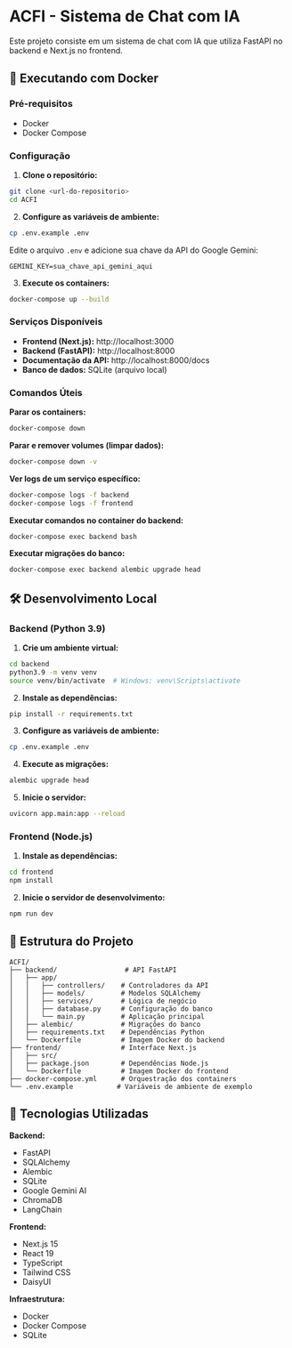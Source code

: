 # ACFI - Sistema de Chat com IA

Este projeto consiste em um sistema de chat com IA que utiliza FastAPI no backend e Next.js no frontend.

## 🐳 Executando com Docker

### Pré-requisitos
- Docker
- Docker Compose

### Configuração

1. **Clone o repositório:**
```bash
git clone <url-do-repositorio>
cd ACFI
```

2. **Configure as variáveis de ambiente:**
```bash
cp .env.example .env
```

Edite o arquivo `.env` e adicione sua chave da API do Google Gemini:
```
GEMINI_KEY=sua_chave_api_gemini_aqui
```

3. **Execute os containers:**
```bash
docker-compose up --build
```

### Serviços Disponíveis

- **Frontend (Next.js):** http://localhost:3000
- **Backend (FastAPI):** http://localhost:8000
- **Documentação da API:** http://localhost:8000/docs
- **Banco de dados:** SQLite (arquivo local)

### Comandos Úteis

**Parar os containers:**
```bash
docker-compose down
```

**Parar e remover volumes (limpar dados):**
```bash
docker-compose down -v
```

**Ver logs de um serviço específico:**
```bash
docker-compose logs -f backend
docker-compose logs -f frontend
```

**Executar comandos no container do backend:**
```bash
docker-compose exec backend bash
```

**Executar migrações do banco:**
```bash
docker-compose exec backend alembic upgrade head
```

## 🛠️ Desenvolvimento Local

### Backend (Python 3.9)

1. **Crie um ambiente virtual:**
```bash
cd backend
python3.9 -m venv venv
source venv/bin/activate  # Windows: venv\Scripts\activate
```

2. **Instale as dependências:**
```bash
pip install -r requirements.txt
```

3. **Configure as variáveis de ambiente:**
```bash
cp .env.example .env
```

4. **Execute as migrações:**
```bash
alembic upgrade head
```

5. **Inicie o servidor:**
```bash
uvicorn app.main:app --reload
```

### Frontend (Node.js)

1. **Instale as dependências:**
```bash
cd frontend
npm install
```

2. **Inicie o servidor de desenvolvimento:**
```bash
npm run dev
```

## 📁 Estrutura do Projeto

```
ACFI/
├── backend/                 # API FastAPI
│   ├── app/
│   │   ├── controllers/    # Controladores da API
│   │   ├── models/         # Modelos SQLAlchemy
│   │   ├── services/       # Lógica de negócio
│   │   ├── database.py     # Configuração do banco
│   │   └── main.py         # Aplicação principal
│   ├── alembic/            # Migrações do banco
│   ├── requirements.txt    # Dependências Python
│   └── Dockerfile          # Imagem Docker do backend
├── frontend/               # Interface Next.js
│   ├── src/
│   ├── package.json        # Dependências Node.js
│   └── Dockerfile          # Imagem Docker do frontend
├── docker-compose.yml      # Orquestração dos containers
└── .env.example           # Variáveis de ambiente de exemplo
```

## 🔧 Tecnologias Utilizadas

**Backend:**
- FastAPI
- SQLAlchemy
- Alembic
- SQLite
- Google Gemini AI
- ChromaDB
- LangChain

**Frontend:**
- Next.js 15
- React 19
- TypeScript
- Tailwind CSS
- DaisyUI

**Infraestrutura:**
- Docker
- Docker Compose
- SQLite